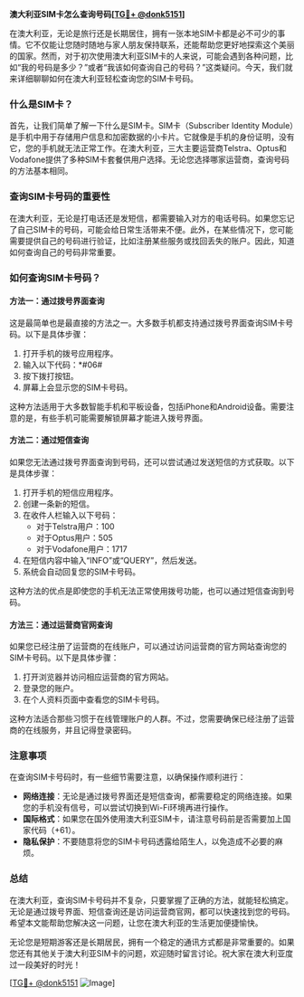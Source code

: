 **澳大利亚SIM卡怎么查询号码[[TG💪+ @donk5151](https://t.me/s/donk5151)]**

在澳大利亚，无论是旅行还是长期居住，拥有一张本地SIM卡都是必不可少的事情。它不仅能让您随时随地与家人朋友保持联系，还能帮助您更好地探索这个美丽的国家。然而，对于初次使用澳大利亚SIM卡的人来说，可能会遇到各种问题，比如“我的号码是多少？”或者“我该如何查询自己的号码？”这类疑问。今天，我们就来详细聊聊如何在澳大利亚轻松查询您的SIM卡号码。

### 什么是SIM卡？

首先，让我们简单了解一下什么是SIM卡。SIM卡（Subscriber Identity Module）是手机中用于存储用户信息和加密数据的小卡片。它就像是手机的身份证明，没有它，您的手机就无法正常工作。在澳大利亚，三大主要运营商Telstra、Optus和Vodafone提供了多种SIM卡套餐供用户选择。无论您选择哪家运营商，查询号码的方法基本相同。

### 查询SIM卡号码的重要性

在澳大利亚，无论是打电话还是发短信，都需要输入对方的电话号码。如果您忘记了自己SIM卡的号码，可能会给日常生活带来不便。此外，在某些情况下，您可能需要提供自己的号码进行验证，比如注册某些服务或找回丢失的账户。因此，知道如何查询自己的号码非常重要。

### 如何查询SIM卡号码？

#### 方法一：通过拨号界面查询

这是最简单也是最直接的方法之一。大多数手机都支持通过拨号界面查询SIM卡号码。以下是具体步骤：

1. 打开手机的拨号应用程序。
2. 输入以下代码：*#06#
3. 按下拨打按钮。
4. 屏幕上会显示您的SIM卡号码。

这种方法适用于大多数智能手机和平板设备，包括iPhone和Android设备。需要注意的是，有些手机可能需要解锁屏幕才能进入拨号界面。

#### 方法二：通过短信查询

如果您无法通过拨号界面查询到号码，还可以尝试通过发送短信的方式获取。以下是具体步骤：

1. 打开手机的短信应用程序。
2. 创建一条新的短信。
3. 在收件人栏输入以下号码：
   - 对于Telstra用户：100
   - 对于Optus用户：505
   - 对于Vodafone用户：1717
4. 在短信内容中输入“INFO”或“QUERY”，然后发送。
5. 系统会自动回复您的SIM卡号码。

这种方法的优点是即使您的手机无法正常使用拨号功能，也可以通过短信查询到号码。

#### 方法三：通过运营商官网查询

如果您已经注册了运营商的在线账户，可以通过访问运营商的官方网站查询您的SIM卡号码。以下是具体步骤：

1. 打开浏览器并访问相应运营商的官方网站。
2. 登录您的账户。
3. 在个人资料页面中查看您的SIM卡号码。

这种方法适合那些习惯于在线管理账户的人群。不过，您需要确保已经注册了运营商的在线服务，并且记得登录密码。

### 注意事项

在查询SIM卡号码时，有一些细节需要注意，以确保操作顺利进行：

- **网络连接**：无论是通过拨号界面还是短信查询，都需要稳定的网络连接。如果您的手机没有信号，可以尝试切换到Wi-Fi环境再进行操作。
- **国际格式**：如果您在国外使用澳大利亚SIM卡，请注意号码前是否需要加上国家代码（+61）。
- **隐私保护**：不要随意将您的SIM卡号码透露给陌生人，以免造成不必要的麻烦。

### 总结

在澳大利亚，查询SIM卡号码并不复杂，只要掌握了正确的方法，就能轻松搞定。无论是通过拨号界面、短信查询还是访问运营商官网，都可以快速找到您的号码。希望本文能帮助您解决这一问题，让您在澳大利亚的生活更加便捷愉快。

无论您是短期游客还是长期居民，拥有一个稳定的通讯方式都是非常重要的。如果您还有其他关于澳大利亚SIM卡的问题，欢迎随时留言讨论。祝大家在澳大利亚度过一段美好的时光！

[[TG💪+ @donk5151](https://t.me/s/donk5151) ![Image](https://i.postimg.cc/rwNCRYN7/Snipaste-2025-04-30-17-27-05.png)]